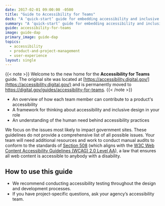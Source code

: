 ```yaml
---
date: 2017-02-01 09:00:00 -0500
title: "Guide to Accessibility for Teams"
deck: "A ‘quick-start’ guide for embedding accessibility and inclusive design practices into your team’s workflow"
summary: "A ‘quick-start’ guide for embedding accessibility and inclusive design practices into your team’s workflow"
guide: accessibility-for-teams
image: guide-dap
primary_image: guide-dap
topics:
  - accessibility
  - product-and-project-management
  - user-experience
layout: single
---
```




{{< note >}}
Welcome to the new home for the **Accessibility for Teams** guide. The original site was located at [https://accessibility.digital.gov/](https://accessibility.digital.gov/) and is permanently moved to https://digital.gov/guides/accessibility-for-teams.
{{< /note >}}


* An overview of how each team member can contribute to a product's accessibility
* A framework for thinking about accessibility and inclusive design in your role
* An understanding of the human need behind accessibility practices

We focus on the issues most likely to impact government sites. These guidelines do not provide a comprehensive list of all possible issues. Your team will need additional resources and work to conduct manual audits to conform to the standards of [Section 508](https://www.section508.gov/) (which aligns with the [W3C Web Content Accessibility Guidelines (WCAG) 2.0 Level AA](https://www.w3.org/WAI/WCAG20/quickref/)), a law that ensures all web content is accessible to anybody with a disability.

## How to use this guide

- We recommend conducting accessibility testing throughout the design and development processes.
- If you have project-specific questions, ask your agency’s accessibility team.
